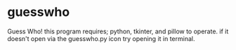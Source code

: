 # guesswho
Guess Who!
this program requires; python, tkinter, and pillow to operate.
if it doesn't open via the guesswho.py icon try opening it in terminal.

